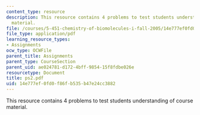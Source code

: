 ```yaml
---
content_type: resource
description: This resource contains 4 problems to test students understanding of course
  material.
file: /courses/5-451-chemistry-of-biomolecules-i-fall-2005/14e777ef0fd0f86fb535b47e24cc3882_ps2.pdf
file_type: application/pdf
learning_resource_types:
- Assignments
ocw_type: OCWFile
parent_title: Assignments
parent_type: CourseSection
parent_uid: ae024781-d172-4bff-9854-15f8fdbe026e
resourcetype: Document
title: ps2.pdf
uid: 14e777ef-0fd0-f86f-b535-b47e24cc3882
---
```

This resource contains 4 problems to test students understanding of course material.

